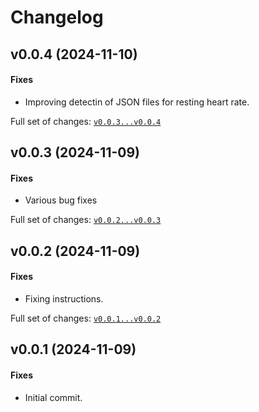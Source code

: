 # Changelog

## v0.0.4 (2024-11-10)

#### Fixes

* Improving detectin of JSON files for resting heart rate.

Full set of changes: [`v0.0.3...v0.0.4`](https://github.com/kev-m/pyFitOut/compare/v0.0.3...v0.0.4)

## v0.0.3 (2024-11-09)

#### Fixes

* Various bug fixes

Full set of changes: [`v0.0.2...v0.0.3`](https://github.com/kev-m/pyFitOut/compare/v0.0.2...v0.0.3)

## v0.0.2 (2024-11-09)

#### Fixes

* Fixing instructions.

Full set of changes: [`v0.0.1...v0.0.2`](https://github.com/kev-m/pyFitOut/compare/v0.0.1...v0.0.2)

## v0.0.1 (2024-11-09)

#### Fixes

* Initial commit.
